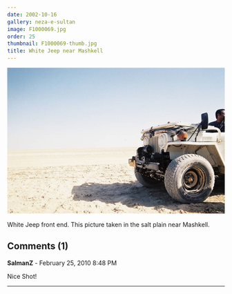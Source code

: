 ```yaml
---
date: 2002-10-16
gallery: neza-e-sultan
image: F1000069.jpg
order: 25
thumbnail: F1000069-thumb.jpg
title: White Jeep near Mashkell
---
```


![White Jeep near Mashkell](./F1000069.jpg)

White Jeep front end. This picture taken in the salt plain near Mashkell.

<div id="comments">

## Comments (1)

**SalmanZ** - February 25, 2010  8:48 PM

Nice Shot!

---

</div>